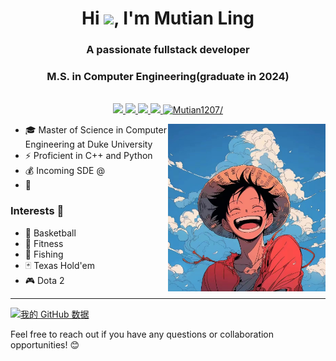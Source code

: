
<h1 align="center">Hi <img src="https://raw.githubusercontent.com/iampavangandhi/iampavangandhi/master/gifs/Hi.gif" width="30px">, I'm Mutian Ling</h1>


<h3 align="center">A passionate fullstack developer</h3>
<h3 align="center">M.S. in Computer Engineering(graduate in 2024)</h3>

 <p align="center"><br/>

  <a href="https://www.linkedin.com/in/mutian-ling/">
    <img src="https://img.shields.io/badge/LinkedIn-blue?style=flat&logo=linkedin&labelColor=blue">
  </a>
  
  <a href="https://discordapp.com/users/muuuuuutian">
    <img src="https://img.shields.io/badge/Discord-7289DA?style=flat&logo=discord&logoColor=white">
  </a>
  
  <a href="http://mutian-ling.net">
    <img src="https://img.shields.io/badge/Website-Visit-orange?style=flat&logo=google-chrome&logoColor=white">
  </a>
  
  <a href="mailto:ml646@duke.edu">
    <img src="https://img.shields.io/badge/Email-Contact-red?style=flat&logo=gmail&logoColor=white">
  </a>
  <a href="https://github.com/Mutian1207"> <img src=https://komarev.com/ghpvc/?username=Mutian1207 alt=Mutian1207/></a>
</p>



<img width="50%" align="right" alt="Github Image" src="bg.jpeg" />



- 🎓 Master of Science in Computer Engineering at Duke University
- ⚡ Proficient in C++ and Python
- 💰 Incoming SDE @
- 🌟 



### Interests 🌟

- 🏀 Basketball
- 💪 Fitness
- 🎣 Fishing
- 🃏 Texas Hold'em
- 🎮 Dota 2

---

[![我的 GitHub 数据](https://github-readme-stats.vercel.app/api?username=Mutian1207)]()

Feel free to reach out if you have any questions or collaboration opportunities! 😊
